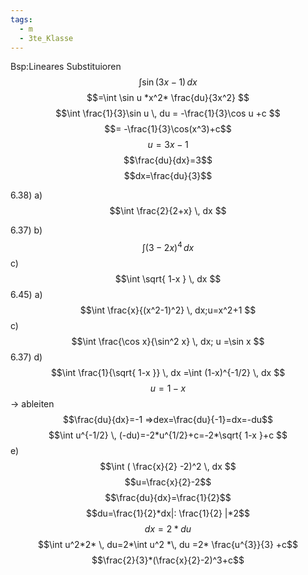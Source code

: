 ```yaml
---
tags:
  - m
  - 3te_Klasse
---
```


Bsp:Lineares Substituioren 
$$\int \sin(3x-1) \, dx $$
$$=\int \sin u *x^2* \frac{du}{3x^2} $$
$$\int \frac{1}{3}\sin u \, du = -\frac{1}{3}\cos u +c $$
$$= -\frac{1}{3}\cos(x^3)+c$$
$$u=3x-1$$
$$\frac{du}{dx}=3$$
$$dx=\frac{du}{3}$$

6.38) a)
$$\int \frac{2}{2+x} \, dx $$

6.37) b)
$$\int (3-2x)^4 \, dx $$
c)
$$\int \sqrt{ 1-x } \, dx $$
6.45) a)
$$\int \frac{x}{(x^2-1)^2} \, dx;u=x^2+1 $$
c)
$$\int \frac{\cos x}{\sin^2 x} \, dx; u =\sin x $$
6.37)
d)
$$\int \frac{1}{\sqrt{ 1-x }} \, dx =\int (1-x)^{-1/2} \, dx $$
$$u=1-x$$ → ableiten
$$\frac{du}{dx}=-1 ⇒dex=\frac{du}{-1}=dx=-du$$
$$\int u^{-1/2} \, (-du)=-2*u^{1/2}+c=-2*\sqrt{ 1-x }+c $$
e)
$$\int ( \frac{x}{2} -2)^2 \, dx $$
$$u=\frac{x}{2}-2$$
$$\frac{du}{dx}=\frac{1}{2}$$
$$du=\frac{1}{2}*dx|: \frac{1}{2} |*2$$
$$dx=2*du$$
$$\int u^2*2* \, du=2*\int u^2 *\, du =2* \frac{u^{3}}{3} +c$$
$$\frac{2}{3}*(\frac{x}{2}-2)^3+c$$